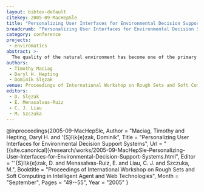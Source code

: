```yaml
---
layout: bibtex-default
citekey: 2005-09-MacHepSle
title: "Personalizing User Interfaces for Environmental Decision Support Systems (2005)"
breadcrumb: "Personalizing User Interfaces for Environmental Decision Support Systems (2005)"
category: conference
projects:
 - enviromatics
abstract: >-
  The quality of the natural environment has become one of the primary concerns in present society. In Canada, we have been asked to take on the ``One Tonne Challenge'' to reduce personal household emissions by 1 tonne. However, very little has been done to illuminate the various connections between our household purchases and the effect they can have on the quality of our health and environment. Several decision support systems are available to assist consumers compare alternatives. However, these systems do little to enhance the consumer's experience. Correct clustering of consumers in terms of their product attribute preferences would enable the construction of personalized user interfaces thus increase consumer satisfaction when interacting with the system and increase the chance of inspiring greener purchasing habits. This paper analyzes a clustering technique that uses methods from multivariate statistics, rough set theory, and machine learning to cluster users in a web-based environmental decision support system and test the success of the clustering. Results from our analysis are discussed.
authors:
 - Timothy Maciag
 - Daryl H. Hepting
 - Dominik Ślęzak
venue: Proceedings of International Workshop on Rough Sets and Soft Computing in Intelligent Agent and Web Technologies
editors:
 - D. Ślęzak
 - E. Menasalvas-Ruiz
 - C. J. Liau
 - M. Szczuka
---
```

@inproceedings{2005-09-MacHepSle,
	Author =  "Maciag, Timothy and Hepting, Daryl H. and \'{S}l\k{e}zak, Dominik",
	Title =  "Personalizing User Interfaces for Environmental Decision Support Systems",
	Url = \"{{site.canonical}}/research/works/2005-09-MacHepSle-Personalizing-User-Interfaces-for-Environmental-Decision-Support-Systems.html\",
	Editor =  "\'{S}l\k{e}zak, D. and Menasalvas-Ruiz, E. and Liau, C. J. and Szczuka, M.",
	Booktitle =  "Proceedings of International Workshop on Rough Sets and Soft Computing in Intelligent Agent and Web Technologies",
	Month =  "September",
	Pages =  "49--55",
	Year =  "2005"
}
